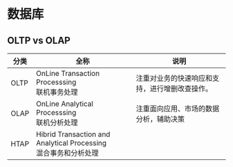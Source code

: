 # 数据库

## OLTP vs OLAP

| 分类 | 全称                                                                 | 说明                                           |
| ---- | -------------------------------------------------------------------- | ---------------------------------------------- |
| OLTP | OnLine Transaction Processsing<br />联机事务处理                     | 注重对业务的快速响应和支持，进行增删改查操作。 |
| OLAP | OnLine Analytical Processsing<br />联机分析处理                      | 注重面向应用、市场的数据分析，辅助决策         |
| HTAP | Hibrid Transaction and Analytical Processing<br />混合事务和分析处理 |                                                |
